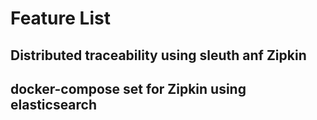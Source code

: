 # Feature List

## Distributed traceability using sleuth anf Zipkin

## docker-compose set for Zipkin using elasticsearch
